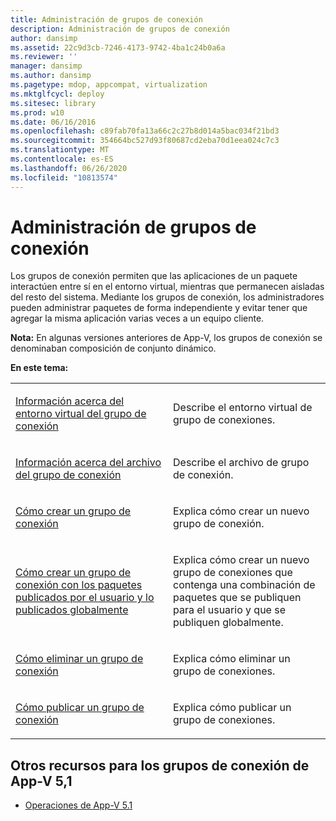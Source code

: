 ```yaml
---
title: Administración de grupos de conexión
description: Administración de grupos de conexión
author: dansimp
ms.assetid: 22c9d3cb-7246-4173-9742-4ba1c24b0a6a
ms.reviewer: ''
manager: dansimp
ms.author: dansimp
ms.pagetype: mdop, appcompat, virtualization
ms.mktglfcycl: deploy
ms.sitesec: library
ms.prod: w10
ms.date: 06/16/2016
ms.openlocfilehash: c89fab70fa13a66c2c27b8d014a5bac034f21bd3
ms.sourcegitcommit: 354664bc527d93f80687cd2eba70d1eea024c7c3
ms.translationtype: MT
ms.contentlocale: es-ES
ms.lasthandoff: 06/26/2020
ms.locfileid: "10813574"
---
```

# Administración de grupos de conexión


Los grupos de conexión permiten que las aplicaciones de un paquete interactúen entre sí en el entorno virtual, mientras que permanecen aisladas del resto del sistema. Mediante los grupos de conexión, los administradores pueden administrar paquetes de forma independiente y evitar tener que agregar la misma aplicación varias veces a un equipo cliente.

**Nota:**  En algunas versiones anteriores de App-V, los grupos de conexión se denominaban composición de conjunto dinámico.

 

**En este tema:**

<table>
<colgroup>
<col width="50%" />
<col width="50%" />
</colgroup>
<tbody>
<tr class="odd">
<td align="left"><p><a href="about-the-connection-group-virtual-environment51.md" data-raw-source="[About the Connection Group Virtual Environment](about-the-connection-group-virtual-environment51.md)">Información acerca del entorno virtual del grupo de conexión</a></p></td>
<td align="left"><p>Describe el entorno virtual de grupo de conexiones.</p></td>
</tr>
<tr class="even">
<td align="left"><p><a href="about-the-connection-group-file51.md" data-raw-source="[About the Connection Group File](about-the-connection-group-file51.md)">Información acerca del archivo del grupo de conexión</a></p></td>
<td align="left"><p>Describe el archivo de grupo de conexión.</p></td>
</tr>
<tr class="odd">
<td align="left"><p><a href="how-to-create-a-connection-group51.md" data-raw-source="[How to Create a Connection Group](how-to-create-a-connection-group51.md)">Cómo crear un grupo de conexión</a></p></td>
<td align="left"><p>Explica cómo crear un nuevo grupo de conexión.</p></td>
</tr>
<tr class="even">
<td align="left"><p><a href="how-to-create-a-connection-group-with-user-published-and-globally-published-packages51.md" data-raw-source="[How to Create a Connection Group with User-Published and Globally Published Packages](how-to-create-a-connection-group-with-user-published-and-globally-published-packages51.md)">Cómo crear un grupo de conexión con los paquetes publicados por el usuario y lo publicados globalmente</a></p></td>
<td align="left"><p>Explica cómo crear un nuevo grupo de conexiones que contenga una combinación de paquetes que se publiquen para el usuario y que se publiquen globalmente.</p></td>
</tr>
<tr class="odd">
<td align="left"><p><a href="how-to-delete-a-connection-group51.md" data-raw-source="[How to Delete a Connection Group](how-to-delete-a-connection-group51.md)">Cómo eliminar un grupo de conexión</a></p></td>
<td align="left"><p>Explica cómo eliminar un grupo de conexiones.</p></td>
</tr>
<tr class="even">
<td align="left"><p><a href="how-to-publish-a-connection-group51.md" data-raw-source="[How to Publish a Connection Group](how-to-publish-a-connection-group51.md)">Cómo publicar un grupo de conexión</a></p></td>
<td align="left"><p>Explica cómo publicar un grupo de conexiones.</p></td>
</tr>
</tbody>
</table>

 






## Otros recursos para los grupos de conexión de App-V 5,1


-   [Operaciones de App-V 5.1](operations-for-app-v-51.md)

 

 





